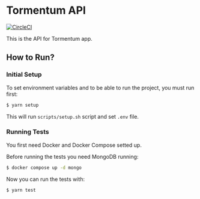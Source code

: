 # Tormentum API
[![CircleCI](https://circleci.com/gh/TheTwoCoders/tormentum-api/tree/main.svg?style=svg)](https://circleci.com/gh/TheTwoCoders/tormentum-api/tree/main)

This is the API for Tormentum app.

## How to Run?

### Initial Setup

To set environment variables and to be able to run the project, you must run first:

```bash
$ yarn setup
```

This will run `scripts/setup.sh` script and set `.env` file.

### Running Tests

You first need Docker and Docker Compose setted up.

Before running the tests you need MongoDB running:

```bash
$ docker compose up -d mongo
```

Now you can run the tests with:

```bash
$ yarn test
```
